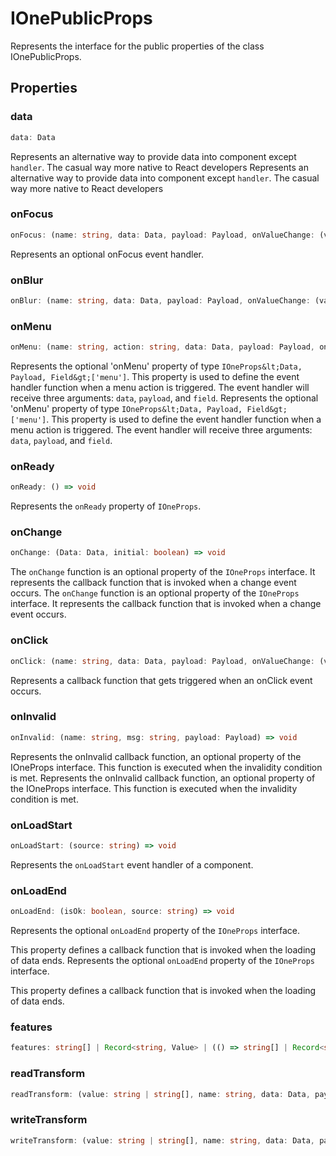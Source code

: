 # IOnePublicProps

Represents the interface for the public properties of the class IOnePublicProps.

## Properties

### data

```ts
data: Data
```

Represents an alternative way to provide data into
component except `handler`. The casual way more native to React developers
Represents an alternative way to provide data into
component except `handler`. The casual way more native to React developers

### onFocus

```ts
onFocus: (name: string, data: Data, payload: Payload, onValueChange: (value: Value) => void, onChange: (data: Data) => void) => void
```

Represents an optional onFocus event handler.

### onBlur

```ts
onBlur: (name: string, data: Data, payload: Payload, onValueChange: (value: Value) => void, onChange: (data: Data) => void) => void
```

### onMenu

```ts
onMenu: (name: string, action: string, data: Data, payload: Payload, onValueChange: (value: Value) => void, onChange: (data: Data) => void) => void
```

Represents the optional 'onMenu' property of type `IOneProps&lt;Data, Payload, Field&gt;['menu']`.
This property is used to define the event handler function when a menu action is triggered.
The event handler will receive three arguments: `data`, `payload`, and `field`.
Represents the optional 'onMenu' property of type `IOneProps&lt;Data, Payload, Field&gt;['menu']`.
This property is used to define the event handler function when a menu action is triggered.
The event handler will receive three arguments: `data`, `payload`, and `field`.

### onReady

```ts
onReady: () => void
```

Represents the `onReady` property of `IOneProps`.

### onChange

```ts
onChange: (Data: Data, initial: boolean) => void
```

The `onChange` function is an optional property of the `IOneProps` interface.
It represents the callback function that is invoked when a change event occurs.
The `onChange` function is an optional property of the `IOneProps` interface.
It represents the callback function that is invoked when a change event occurs.

### onClick

```ts
onClick: (name: string, data: Data, payload: Payload, onValueChange: (value: Value) => void, onChange: (data: Data) => void, e: React.MouseEvent) => void | Promise<void>
```

Represents a callback function that gets triggered when an onClick event occurs.

### onInvalid

```ts
onInvalid: (name: string, msg: string, payload: Payload) => void
```

Represents the onInvalid callback function, an optional property of the IOneProps interface.
This function is executed when the invalidity condition is met.
Represents the onInvalid callback function, an optional property of the IOneProps interface.
This function is executed when the invalidity condition is met.

### onLoadStart

```ts
onLoadStart: (source: string) => void
```

Represents the `onLoadStart` event handler of a component.

### onLoadEnd

```ts
onLoadEnd: (isOk: boolean, source: string) => void
```

Represents the optional `onLoadEnd` property of the `IOneProps` interface.

This property defines a callback function that is invoked when the loading of data ends.
Represents the optional `onLoadEnd` property of the `IOneProps` interface.

This property defines a callback function that is invoked when the loading of data ends.

### features

```ts
features: string[] | Record<string, Value> | (() => string[] | Record<string, Value>)
```

### readTransform

```ts
readTransform: (value: string | string[], name: string, data: Data, payload: Payload) => Value
```

### writeTransform

```ts
writeTransform: (value: string | string[], name: string, data: Data, payload: Payload) => Value
```
